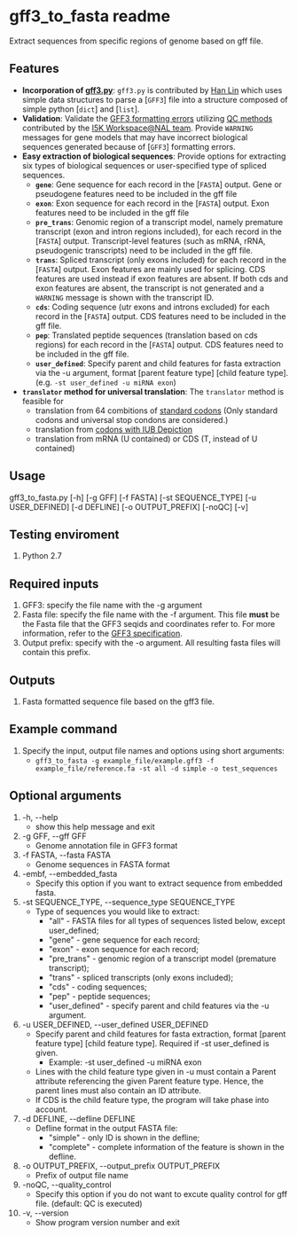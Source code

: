 # gff3_to_fasta readme

Extract sequences from specific regions of genome based on gff file.

## Features

* **Incorporation of [gff3.py](https://github.com/hotdogee/gff3-py)**: `gff3.py` is contributed by [Han Lin](https://github.com/hotdogee) which uses simple data structures to parse a [`GFF3`] file into a structure composed of simple python [`dict`] and [`list`].
* **Validation**: Validate the [GFF3 formatting errors](Detection-of-GFF3-format-errors.md) utilizing [QC methods](tree/master/bin/gff-QC.py) contributed by the [I5K Workspace@NAL team](https://i5k.nal.usda.gov/). Provide `WARNING` messages for gene models that may have incorrect biological sequences generated because of [`GFF3`] formatting errors.
* **Easy extraction of biological sequences**: Provide options for extracting six types of biological sequences or user-specified type of spliced sequences.
    - **`gene`**: Gene sequence for each record in the [`FASTA`] output. Gene or pseudogene features need to be included in the gff file
    - **`exon`**: Exon sequence for each record in the [`FASTA`] output. Exon features need to be included in the gff file
    - **`pre_trans`**: Genomic region of a transcript model, namely premature transcript (exon and intron regions included), for each record in the [`FASTA`] output. Transcript-level features (such as mRNA, rRNA, pseudogenic transcripts) need to be included in the gff file.
    - **`trans`**: Spliced transcript (only exons included) for each record in the [`FASTA`] output. Exon features are mainly used for splicing. CDS features are used instead if exon features are absent. If both cds and exon features are absent, the transcript is not generated and a `WARNING` message is shown with the transcript ID.
    - **`cds`**: Coding sequence (utr exons and introns excluded) for each record in the [`FASTA`] output. CDS features need to be included in the gff file.
    - **`pep`**: Translated peptide sequences (translation based on cds regions) for each record in the [`FASTA`] output. CDS features need to be included in the gff file.
    - **`user_defined`**: Specify parent and child features for fasta extraction via the -u argument, format [parent feature type] [child feature type].(e.g. `-st user_defined -u miRNA exon`)
* **`translator` method for universal translation**: The `translator` method is feasible for
    - translation from 64 combitions of [standard codons](https://en.wikipedia.org/wiki/DNA_codon_table) (Only standard codons and universal stop condons are considered.)
    - translation from [codons with IUB Depiction](https://en.wikipedia.org/wiki/DNA_codon_table)
    - translation from mRNA (U contained) or CDS (T, instead of U contained)

## Usage

gff3_to_fasta.py [-h] [-g GFF] [-f FASTA] [-st SEQUENCE_TYPE] [-u USER_DEFINED] [-d DEFLINE] [-o OUTPUT_PREFIX] [-noQC] [-v]

## Testing enviroment
1. Python 2.7

## Required inputs

1. GFF3: specify the file name with the -g argument
2. Fasta file: specify the file name with the -f argument. This file **must** be the Fasta file that the GFF3 seqids and coordinates refer to. For more information, refer to the [GFF3 specification](https://github.com/The-Sequence-Ontology/Specifications/blob/master/gff3.md).
3. Output prefix: specify with the -o argument. All resulting fasta files will contain this prefix.

## Outputs

1. Fasta formatted sequence file based on the gff3 file.

## Example command

1. Specify the input, output file names and options using short arguments:
    - `gff3_to_fasta -g example_file/example.gff3 -f example_file/reference.fa -st all -d simple -o test_sequences`

## Optional arguments

1. -h, --help
    - show this help message and exit
2. -g GFF, --gff GFF
    - Genome annotation file in GFF3 format
3. -f FASTA, --fasta FASTA
    - Genome sequences in FASTA format
4. -embf, --embedded_fasta
    - Specify this option if you want to extract sequence from embedded fasta.
5. -st SEQUENCE_TYPE, --sequence_type SEQUENCE_TYPE
    - Type of sequences you would like to extract:
        * "all" - FASTA files for all types of sequences listed below, except user_defined;
        * "gene" - gene sequence for each record;
        * "exon" - exon sequence for each record;
        * "pre_trans" - genomic region of a transcript model (premature transcript);
        * "trans" - spliced transcripts (only exons included);
        * "cds" - coding sequences;
        * "pep" - peptide sequences;
        * "user_defined" - specify parent and child features via the -u argument.
6. -u USER_DEFINED, --user_defined USER_DEFINED
    - Specify parent and child features for fasta extraction, format [parent feature type] [child feature type]. Required if -st user_defined is given.
        * Example: -st user_defined -u miRNA exon
	* Lines with the child feature type given in -u must contain a Parent attribute referencing the given Parent feature type. Hence, the parent lines must also contain an ID attribute.
	* If CDS is the child feature type, the program will take phase into account.
7. -d DEFLINE, --defline DEFLINE
    - Defline format in the output FASTA file:
        * "simple" - only ID is shown in the defline;
        * "complete" - complete information of the feature is shown in the defline.
8. -o OUTPUT_PREFIX, --output_prefix OUTPUT_PREFIX
    - Prefix of output file name
9. -noQC, --quality_control
    - Specify this option if you do not want to excute quality control for gff file. (default: QC is executed)
10. -v, --version
    - Show program version number and exit

